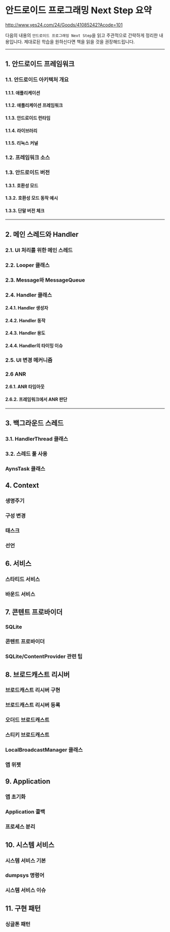 # 안드로이드 프로그래밍 Next Step 요약

http://www.yes24.com/24/Goods/41085242?Acode=101

다음의 내용의 `안드로이드 프로그래밍 Next Step`을 읽고 주관적으로 간략하게 정리한 내용입니다. 제대로된 학습을 원하신다면 책을 읽을 것을 권장해드립니다.

---

## 1. 안드로이드 프레임워크

### 1.1. 안드로이드 아키텍처 개요

#### 1.1.1. 애플리케이션

#### 1.1.2. 애플리케이션 프레임워크

#### 1.1.3. 안드로이드 런타임

#### 1.1.4. 라이브러리

#### 1.1.5. 리눅스 커널

### 1.2. 프레임워크 소스

### 1.3. 안드로이드 버전

#### 1.3.1. 호환성 모드

#### 1.3.2. 호환성 모드 동작 예시

#### 1.3.3. 단말 버전 체크

---

## 2. 메인 스레드와 Handler

### 2.1. UI 처리를 위한 메인 스레드

### 2.2. Looper 클래스

### 2.3. Message와 MessageQueue

### 2.4. Handler 클래스

#### 2.4.1. Handler 생성자

#### 2.4.2. Handler 동작

#### 2.4.3. Handler 용도

#### 2.4.4. Handler의 타이밍 이슈

### 2.5. UI 변경 메커니즘

### 2.6 ANR

#### 2.6.1. ANR 타임아웃

#### 2.6.2. 프레임워크에서 ANR 판단

---

## 3. 백그라운드 스레드

### 3.1. HandlerThread 클래스

### 3.2. 스레드 풀 사용

####

### AynsTask 클래스

## 4. Context

### 생명주기

### 구성 변경

### 태스크

### <activity-alias> 선언

## 6. 서비스

### 스타티드 서비스

### 바운드 서비스

## 7. 콘텐트 프로바이더

### SQLite

### 콘텐트 프로바이더

### SQLite/ContentProvider 관련 팁

## 8. 브로드캐스트 리시버

### 브로드캐스트 리시버 구현

### 브로드캐스트 리시버 등록

### 오더드 브로드캐스트

### 스티키 브로드캐스트

### LocalBroadcastManager 클래스

### 앱 위젯

## 9. Application

### 앱 초기화

### Application 콜백

### 프로세스 분리

## 10. 시스템 서비스

### 시스템 서비스 기본

### dumpsys 명령어

### 시스템 서비스 이슈

## 11. 구현 패턴

### 싱글톤 패턴

<!-- 안드로이드 아키텍처는 크게 애플리케이션, 애플리케이션 프레임워크, 라이브러리/안드로이드 런타임, 리눅스 커널로 이루어진다.  -->

<!-- 애플리케이션 계층은 선탑재된 기본 앱(시스템 권한 사용), 일반 앱으로 나뉘고 애플리케이션 프레임워크 스택 위에서 동작한다. 애플리케이션 프레임워크는 네이밍`Naming`이 매니저`Manager` 형태로 구현되어 있고, 대부분이 자바로 구성되어 있으나 하드웨어 제어나 빠른 속도를 위해 JNI를 연결해서 네이티브 C/C++ 코드를 사용하기도 한다. `ActivityManager, ResourceManager, TelephonyManager, LocationManager...` 애플리케이션 프레임워크의 각종 매니저에서 서버 기능은 별도 프로세스인 서버 시스템`system_server`에서 동작하고 앱 프로세스는 씬 클라이언트`thin clinet`에서 실행된다. 앱 프로세스는 컴포넌트 탐색, 액티비티 스택 관리, 서비스 목록 유지, ANR 처리 등을 직접 처리하지 않고, 서버 시스템 프로세스에 위임해 실제로는 컴포넌트 실행 등 최소한의 역할만 담당한다. 이러한 역할로 보면 시스템 서버는 여러 앱을 통합해서 관리하는 '통합 문의 채널'이 된다. 애플리케이션 프레임워크의 여러 매니저들는 시스템 서비스 형태로 존재하는데 접근시에는 컨텍스트`Context`의 `getSystemService(String name)` 메서드를 사용해야 한다. 시스템 서버는 별도 프로세스에서 실행되므로 앱(씬 클라이언트)에서 시스템 서비스에 접근할때는 프로세스간 통신인 `Binder IPC`가 필요하다. -->

<!-- 안드로이드 런타임은 달빅 가상머신(롤리팝부터 달빅 대신 아트`ART`)과 코어 라이브러리로 구성되어 있고, 런타임은 레지스트 기반의 가상 머신으로 자바 가상 머신보다 명령이 단순하고 빠르다.

안드로이드의 커널은 리눅스 커널을 기반으로 불필요한 것은 제거하고 필요한 부분들은 기능을 확장 패치했다. 확장 패치한 기능 중 `Binder IPC`는 프로세스 간 통신에 사용 하는데 앱 프로세스에는 바인더 스레드`Binder Thread`라는 네이티브 스레드 풀이 있고 최대 16개 까지 생성되어 있어 다른 프로세스에서 `Binder IPC` 통신할때 이 스레드 풀을 통해 접근하여 사용하도록 되어있다. `DDMS`의 `Binder_1`, `Binder_2`와 같은 이름의 스레드가 바인더 스레드에 속한다. -->

<!-- 안드로이드에서 기반이 되는 자바 버전은 프로요까지 자바5, 젤리빈/킷캣/롤리팝까지 자바6, 마시멜로까지 자바7, 누가/오레오까지 자바8에 해당된다. -->

<!-- 

코드네임 | API 레벨 | 안드로이드 버전
---|---|---
프로요 | 8 | 2.2
진저브레드 | 9, 10 | 2.2, 2.3
허니콤 | 11, 12, 13 | 3.0, 3.1, 3.2
아이스크림 샌드위치 | 14, 15 | 4.0 ~ 4.0.2, 4.0.3 ~ 4.0.4
젤리빈 | 16, 17,18 | 4.1, 4.2, 4.3
킷켓 | 19, 20 | 4.4 ~ 4.4.2, 4.4.3 ~ 4.4.4
롤리팝 | 21, 22 | 5.0, 5.1
마시멜로 | 23 | 6.0
누가 | 24 | 7.0
오레오 | 26, 27 | 8.0

안드로이드 앞자리 숫자가 바뀌는 버전은 11(허니콤), 14(아이스크림 샌드위치), 21(롤리팝), 23(마시멜로), 24(누가), 26(오레오)이다. 

안드로이드 버전 지정은 안드로이드 매니페스트`AndroidManifest.xml`에서 `uses-sdk` 항목 중 `android:minSdkVersion`, `android:targetSdkVersion`을 기재하면 된다. 현재는 대부분 안드로이드 스튜디오를 사용하므로 `build.gradle`에서 두 항목을 오버라이드 해서 많이 사용한다. `targetSdkVersion`을 지정하지 않으면 `minSdkVersion`과 동일한 값으로 지정되므로 반드시 지정하는게 좋다. `targetSdkVersion`을 지정한다는 것은 해당 버전까지는 테스트해서 앱을 실행하는 데 문제가 없고, 그 버전까지는 호환성 모드를 쓰지 않겠다는 뜻이 된다.

호환성 모드는 안드로이드 버전이 올라가더라도 앱의 기존 동작이 바뀌는 것을 방지하기 위한 것으로 호환성 모드로 동작되게 두는 것 보다는 `targetSdkVersion`을 높여 쓰는 것이 단말의 최신 기능을 쓸 수 있게 되기 때문에 더 권장된다.

* `AsyncTask` 병렬/순차 실행 : 허니콤 이전 버전에선 `AsyncTask` 태스크`Task`가 병렬로 실행되는데 허니콤 부터는 순차적으로 실행된다. 그러므로 `targetSdkVersion`이 10 이하이면 안드로이드 버전이 높다고 해도 병렬 실행하게 된다.

* 메인 스레드 상에서 네트워크 통신 : API 9 까지 메인 스레드 상에서 네트워크 통신 허용했으나 그 이후는 `NetworkOnMainThreadException` 발생한다.

* 하드웨어 가속 : `GPU`를 가지고 뷰`View`에서 캔버스`Canvas`에 그리는 작업을 말하며 허니콤에서 처음 시작되었고 `targetSdkVersion`이 14 이상이면 디폴트 옵션이다.

* 앱 위젯 기본 패딩`Padding` : 기존에는 셀의 사이즈를 가득 채웠으나 `targetSDKVersion`이 14 이상 부터는 앱 위젯에 기본 패딩이 존재한다. 

* 명시적 인텐트로 서비스 시작 : `targetSDKVersion`이 21 이상일 때는 `startService()`, `bindService()` 메서드를 실행할 때 명시적 인테트를 사용해야 한다. 암시적 인텐트를 사용하면 예외발생하게 된다. 20 이하이면 암시적 인텐트도 문제 없이 동작한다.

* compileSdkVersion은 컴파일 시에 어느 버전의 android.jar를 사용할지 정하는 것을 의미하고 `<sdk>/platforms/android-[버전]` compileSdkVersion은 디폴트 값이 없으므로 반드시 지정해야 한다.

* targetSdkVersion은 런타임 시에 비교해서 호환성 모드로 동작하기 위한 값이고, compileSdkVersion은 컴파일 시에 사용할 버전을 정하는 것이다. 규칙은 없으나 compileSdkVersion은 targetSdkVersion과 동일하거나 그 이상으로 정하는게 좋다.

* compileSdkVersion을 높은 버전으로 정하고 컴파일해서 만든 앱이, 낮은 버전의 단말에서 설치되어 동작될때 높은 버전에만 있는 클래스나 메서드가 호출될때 크래시가 발생되므로 버전을 체크하는 코드를 사용해야 한다.

* 메서드 마다 Build.VERSION_SDK_INT를 확인해 분기하는 코드 보다는 support 패키지의 -Compat 클래스를 사용하는게 좋다. `ViewCompat, ActivityCompat, WindowCompat, NotifiationCompat, AsyncTaskCompat, SharedPreferencesCompat.EditorCompat...`

  ```java
  if (Build.VERSION.SDK_INT >= 9) {
    listview.setOverScrollMode(View.OVER_SCROLL_NEVER);
  }

  // 위 코드는 ViewCompat을 쓰면 간단해지며 버전 분기코드를 작성하지 않아도 된다.
  ViewCompat.setOverScrollMode(listView, ViewCompat.OVER_SCROLL_NEVER);
  ```

  support-v4에 호환 메서드가 있으면 그것을 먼저 사용하고 없을때만 별도로 작성한다. 버전마다 동작이 달라지도록 코드를 작성할 때는 ViewCompat 클래스의 구조를 활용하는게 좋다. `if 문으로 버전을 체크하지 않고, 정적 초기화 블록에서 if 문으로 버전을 체크 후 사용할 클래스를 지정하는 방식`

-->

<!-- 컨텍스트`Context`는 앱을 개발할때 어디서든 항상 만나게 되는 객체이다. 컨텍스트가 없으면 액티비티 시작, 브로드캐스트 발생, 서비스 시작, 리소스에 접근 할 수도 없다. 컨텍스트는 여러 컴포넌트의 상위 클래스 이면서 컨텍스트를 통해 여러 컴포넌트가 연결되므로 컨텍스트에 대해 자세히 살펴볼 필요가 있다.

컨텍스트는 추상 클래스로 메서드 구현이 거의 없고 상수, 추상 메서드 정의로 이루어져 있다(구현체는 `ContextImpl`). 안드로이드 컴포너트 중 액티비티`Activity`, 서비스`Service`, 어플리케이션`Application`은 컨텍스트를 상속받은 컨텍스트 래퍼`ContextWrapper`를 상속 받는다. 브로드케스트 리시버`BroadcastReceiver`, 컨텐트 프로바이더`ContentProvider`는 컨텍스트를 상속받지 않는다. 컨텍스트 래퍼는 컨텍스트를 래핑한 클래스로 컨텍스트 래퍼가 가지고 있는 내부의 컨텍스트 실제 객체는 컨텍스트 추상 클래스의 여러 메서드를 구현한 `ContextImpl` 인스턴스이다. 즉 액티비티, 서비스, 어플리케이션 컴포넌트는 각각 전달받은 `ContextImpl`를 래핑하고 있고, `getBaseContext()`는 각각 `ContextImpl` 인스턴스를 리턴하고 `getApplicationContext()`는 어디서나 1개로 동일한 `ContextImpl`의 어플리케이션 컨텍스트를 리턴한다.

`ContextImpl`의 메서드는 기능별로 헬퍼, 퍼미션, 시스템 서비스 접근 관련 3개의 그룹으로 나뉜다.

* 헬퍼`Helper` : 앱 패키지 정보, 내/외부 파일, `SharedPreferences`, 데이터베이스 정보를 제공한다.

* 퍼미션`Permission` : 액티비티, 브로드케스트 리시버, 서비스 컴포넌트 시작 메서드, 퍼미션 체크 메서드를 제공한다. 이들 메서드는 `system_server` 프로세스의 액티비티 메니저 서비스`ActivityManagerService(시스템 서비스)` 메서드를 다시 호출한다.

* 시스템 서비스 접근 : `ContextImpl`의 정적 초기화 블록에서 클래스가 최초 로딩될 때 시스템 서비스를 매핑한다. 후엔 컨텍스트 클래스에 `XXX_SERVICE` 상수 형태로 정의된 값을 전달 인자로 하여 `getSystemService(`)를 호출하면 시스템 서비스를 가져다 쓸 수 있다. `getSystemService(Context.ALARM_SERVICE)`
  
* 액티비티, 서비스, 어플리케이션은 `ContextImpl`을 직접 상속하지 않고 `ContextWrapper`를 통한 구성 형태로 `ContextImpl` 기능을 호출한다. 이를 통해 `ContextImpl`의 변수가 노출되지 않고 `ContextImpl`의 공개 메서드만 호출할 수 있게 된다.

사용 가능한 컨텍스트 종류(액티비티 코드에서 컨텍스트를 쓰는 방법)는 다음과 같다.

* 액티비티 인스턴스 자신 : 액티비티는 컨텍스트를 상속받은 `ContextWrapper`를 상속받으므로 자신`this`이 컨텍스트가 된다.

* `getBaseContext()` : 외부에서 전달받아 저장해놨던 `ContextImpl` 인스턴스도 사용 가능한 컨텍스트가 된다.

* `getApplicationContext()` : 액티비티의 `getApplication()` 메서드로 가져온 어플리케이션 인스턴스와 같은데 어플리케이션 인스턴스도 `ContextWrapper`를 상속받았으므로 컨텍스트가 된다.

* 위 3개의 인스턴스가 모두 다른 객체`(this, mBase, Application)`로 잘못 캐스팅시 ClassCastException 발생하게 되므로 함부로 캐스팅 하면 안된다.    -->

<!-- ```java
// View의 Context는 어디서 온걸까?

@Override
public void onCreate(Bundle savedInstanceState) {
  super.onCreate(savedInstanceState);
  setContentView(R.layout.simple_text);
  statusView = (TextView) findViewById(R.id.status);
  Log.d(TAG, "1st=" + (statusView.getContext() == this)); // (1) true
  Log.d(TAG, "2nd=" + (statusView.getContext() == getBaseContext())); // (2) false
  Log.d(TAG, "3rd=" + (statusView.getContext() == getApplicationContext())); // (3) false
  Log.d(TAG, "4th=" + (statusView.getContext() == getApplication())); // (4) false
}

// View 클래스는 생성자에 Context가 전달되어야 하는데 Activity에서 쓸 수 있는 3가지 Context 중 View와 연관이 깊은 Activity가 전달된 것을 알 수 있음
```
  
## 5. 액티비티

- 앱에서 화면의 기본단위가 되고 가장 많이 쓰이는 컴포넌트임

- 다른 컴포넌트와 마찬가지로 AndroidManifest.xml에 선언되어야 함

- 내부에 UI 액션이 많고 로직이 많으면 액티비티를 고려하고, 팝업 형식으로 뜬다면 커스텀 레이아웃 다이얼로그나 DialogFragment, PopupWindow로 대체하는게 좋음. 기준을 단순하게 하자면 독립적인 화면은 액티비티가 적합하고, 종속적인 화면으로 보인다면 다른것을 쓰는게 좋음.

- 액티비티에서는 setContentView() 메서드로 메인 뷰를 화면에 표시. setContentView()를 실행하지 않고, 로직에 따라 분기해서 다른 액티비티를 띄우는 용도로 사용하기도 함. (UI 없는 액티비티가 됨)

> Intent의 스킴(scheme)에 따라 화면 분기하는 관문(Front controller) 역할로서의 액티비티

```xml
<activity android:name=".FrontControllerActivity">
  <intent-filter>
    <action android:name="android.intent.action.VIEW">
    <category android:name="android.intent.category.DEFAULT">
    <data android:scheme="doc">
    <data android:scheme="xls">
    <data android:scheme="ppt">
```

```java
public class FrontControllerActivity extends Activity {

  private static final String WORD_SCHEME = "doc"
  private static final String EXCEL_SCHEME = "xls"
  private static final String POWERPOINT_SCHEME = "ppt"

  @Override
  protected void onCreate(Bundle savedInstanceState) {
    super.onCreate(savedInstanceState)

    Uri uri = getIntet().getData();
    if (uri == null) {
      Toast.makeText(this, "Uri does not exist!!", Toast.LENGTH_LONG).show();
    } else {
      // (1)
      switch (uri.getScheme()) {
        case WORD_SCHEME:
          startActivity(new Intent(this, WordActivity.class));
          break;
        case EXCEL_SCHEME:
          startActivity(new Intent(this, ExcelActivity.class));
          break;
        case POWERPOINT_SCHEME:
          startActivity(new Intent(this, PowerPointActivity.class));
          break;
      }
      finish();
    }
  }
}
``` -->

<!-- - 싱글톤을 잘못 사용하면 메모리 누수 가능성이 있음. 꼭 필요한 곳에서만 사용하는게 좋음

- 싱글톤에 액티비티 Context를 전달한 경우 싱글톤 생명주기동안 참조로 남아서 액티비티를 종료했음에도 GC 대상이 되지 않아 메모리에 계속 남는 문제가 생길 수 있음

> 누수 검증 테스트 (싱글톤 코드는 support-v4에 포함된 LocalBroadcastManager 구현 방식을 그대로 차용함)

```java
public class CalendarManager {

  private static final Object lock = new Object();
  private static final CalendarManager instance;

  public static CalendarManager getInstance(Context context) {
    synchronized (lock) {
      if (instance == null) {
        instance = new CalendarManager(context); // (1)
        instance = new CalendarManager(context.getApplicationContext()); // (2)
      }
      return instance;
    }
  }

  private Context context;

  private CalendarManager(Context context) {
    this.context = context;
  }

  public String getText() {
    return context.getString(R.string.hello_world);
  }
}
```

```java
public class ScheduleActivity extends Activity {

  @Override
  protected void onCreate(Bundle savedInstanceState) {
    super.onCreate(savedInstanceState);
    final TextView textView = new TextView(this);
    text.setText("first run");
    setContentView(textView);
    CalendarManager manager = CalendarManager.getInstance(this);
  }
}
```

- ScheduleActivity 실행 후 Back 키로 종료하면 어떤 코드가 액티비티 메모리 Leak이 생길까?

  - (1) 전달 받은 액티비티의 Context를 넘겨줌 (액티비티를 종료해도 Context가 Singleton에서 참조되고 있어 GC 대상이 되지 않아 메모리 릭이 발생함)
  
  - (2) 전달 받은 액티비티에서 getApplicationContext()로 Application Context를 가져온 다음 넘겨줌 (액티비티의 Context를 넘긴것이 아니므로 액티비티 종료시 메모리 릭이 발생하지 않음)

- 싱클톤은 사용하는 쪽에서 규칙을 강제하면 안되고, 싱글톤 내에서 getApplicationContext()와 같이 얻은 결과를 사용하는 것이 나음

### 마커 인터페이스

- 메서드 선언이 없는 인터페이스. 표식(marking) 용도로 인터페이스를 사용. 예) Serializable

- 복잡한 조건문이 필요한 로직이나 파라미터가 많은 메서드에서 사용 가능함

- 마커 인터페이스는 마커 어노테이션으로 대체 가능함

### Fragment 정적 생성

- Fragment를 생성할때 값을 전달하는 경우가 많은데, Fragment에 세터(setter)로 값을 전달하는 방식보다는,정적 메서드로 Fragment를 생성하면서 값을 전달하는 패턴이 많이 사용됨

- 정적 메서드는 Bundle에 전달받은 데이터를 넣고, 생성한 Fragment에 setArguments를 사용해 값을 넣은 다음 return 해주게 되는데 값을 유지 할 수 있기 때문에 구성변경(Configuration Change)와 액티비티 강제 종료에 대응이 가능함

  - 액티비티의 onSaveInstanceState()가 호출될때 Fragment는 setArguments 함수를 통해 전달받은 값을 가지고 있는 FragmentState 값들을 saveAllState() 호출로 저장해주기 때문임

  - Fragment의 onSaveInstanceState()를 오버라이드해서 사용할 수 있지만 프레임워크에서 제공하는 기능을 피할 이유는 없음 -->